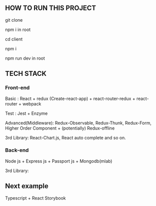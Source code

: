 ## HOW TO RUN THIS PROJECT

git clone

npm i in root

cd client

npm i

npm run dev in root


## TECH STACK

### Front-end

Basic : React + redux (Create-react-app) + react-router-redux + react-router + webpack

Test : Jest + Enzyme

Advanced(Middleware): Redux-Observable, Redux-Thunk, Redux-Form, Higher Order Component + (potentially) Redux-offline

3rd Library: React-Chart.js, React auto complete and so on.


### Back-end

Node js + Express js + Passport js + Mongodb(mlab)


3rd Library:

## Next example

Typescript + React Storybook
